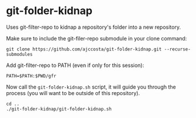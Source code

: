 # git-folder-kidnap
Uses git-filter-repo to kidnap a repository's folder into a new repository. 

Make sure to include the git-filer-repo submodule in your clone command:
```
git clone https://github.com/ajccosta/git-folder-kidnap.git --recurse-submodules
```

Add git-filter-repo to PATH (even if only for this session):
```
PATH=$PATH:$PWD/gfr
```

Now call the `git-folder-kidnap.sh` script, it will guide you through the process (you will want to be outside of this repository).
```
cd ..
./git-folder-kidnap/git-folder-kidnap.sh
```
